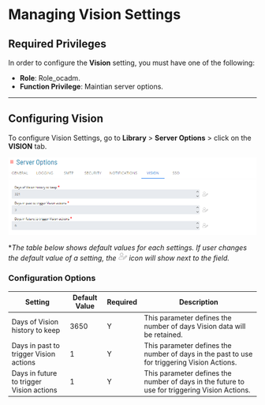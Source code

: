 # Managing Vision Settings

## Required Privileges

In order to configure the **Vision** setting, you must have one of the following:

- **Role**: Role_ocadm.
- **Function Privilege**: Maintian server options.

---

## Configuring Vision

To configure Vision Settings, go to **Library** > **Server Options** > click on the **VISION** tab.

![A screen showing vision settings under server options](../../../../../Resources/Images/SM/Library/ServerOptions/Vision-Settings.png "Configuring Vision Settings")

\*_The table below shows default values for each settings. If user changes the default value of a setting, the ![An user icon representing value changed by user](../../../../../Resources/Images/SM/Library/ServerOptions/User-Defined.png "User defined icon") icon will show next to the field._

### Configuration Options

| Setting                                  | Default Value | Required | Description                                                                                   |
| ---------------------------------------- | ------------- | -------- | --------------------------------------------------------------------------------------------- |
| Days of Vision history to keep           | 3650          | Y        | This parameter defines the number of days Vision data will be retained.                       |
| Days in past to trigger Vision actions   | 1             | Y        | This parameter defines the number of days in the past to use for triggering Vision Actions.   |
| Days in future to trigger Vision actions | 1             | Y        | This parameter defines the number of days in the future to use for triggering Vision Actions. |

